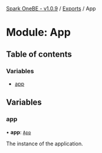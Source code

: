 [Spark OneBE - v1.0.9](../README.md) / [Exports](../modules.md) / App

# Module: App

## Table of contents

### Variables

- [app](App.md#app)

## Variables

### app

• **app**: [`App`](../classes/App_App.App.md)

The instance of the application.
